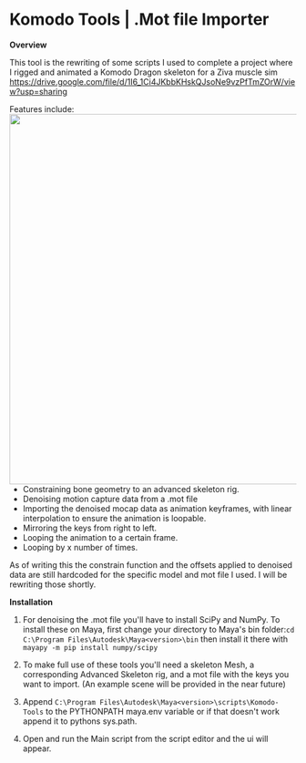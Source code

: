 
# Komodo Tools | .Mot file Importer
 
**Overview**


This tool is the rewriting of some scripts I used to complete a project where I rigged and animated a Komodo Dragon skeleton for a Ziva muscle sim https://drive.google.com/file/d/1I6_1Ci4JKbbKHskQJsoNe9vzPfTmZOrW/view?usp=sharing 

Features include:                                                                                                     <img src = "https://github.com/Paul-Merzliakov/Komodo-Tools/assets/88568775/219d922e-5699-4c3b-81bc-401c2b20c2d0"  height = "650" align = "right">
  - Constraining bone geometry to an advanced skeleton rig.                                                                              
  - Denoising  motion capture data from a .mot file
  - Importing the denoised mocap data as animation keyframes, with linear interpolation to ensure the animation is loopable.            
  - Mirroring the keys from right to left. 
  - Looping the animation to a certain frame.
  - Looping by  x number of times. 

As of writing this the constrain function and the offsets applied to denoised data are still hardcoded for the specific model and mot file I used. I will be rewriting those shortly.

**Installation**


  1. For denoising the .mot file you'll have to install SciPy and NumPy. To install these on Maya, first change your directory to Maya's bin folder:`cd C:\Program Files\Autodesk\Maya<version>\bin` then install it there with `mayapy -m pip install numpy/scipy`

  2. To make full use of these tools you'll need a skeleton Mesh, a corresponding Advanced Skeleton rig, and a mot file with the keys you want to import. (An example scene will be provided in the near future)
   
  3. Append  `C:\Program Files\Autodesk\Maya<version>\scripts\Komodo-Tools`  to  the PYTHONPATH maya.env variable or if that doesn't work append it to pythons sys.path. 

  4. Open and run the Main script from the script editor and the ui will appear. 

